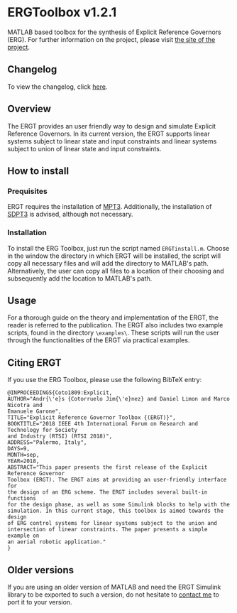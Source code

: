 # ERGToolbox v1.2.1
MATLAB based toolbox for the synthesis of Explicit Reference Governors (ERG). For further information on the project, please visit [the site of the project](https://saasofcc.wordpress.com/).
## Changelog
To view the changelog, click [here](https://saasofcc.wordpress.com/changelog).
## Overview
The ERGT provides an user friendly way to design and simulate Explicit Reference Governors. In its current version, the ERGT supports linear systems subject to linear state and input constraints and linear systems subject to union of linear state and input constraints.
## How to install
### Prequisites
ERGT requires the installation of [MPT3](http://people.ee.ethz.ch/~mpt/3/). Additionally, the installation of [SDPT3](http://www.math.nus.edu.sg/~mattohkc/sdpt3.html) is advised, although not necessary.
### Installation
To install the ERG Toolbox, just run the script named `ERGTinstall.m`. Choose in the window the directory in which ERGT will be installed, the script will copy all necessary files and will add the directory to MATLAB's path. Alternatively, the user can copy all files to a location of their choosing and subsequently add the location to MATLAB's path.
## Usage
For a thorough guide on the theory and implementation of the ERGT, the reader is referred to the publication. The ERGT also includes two example scripts, found in the directory `\examples\`. These scripts will run the user through the functionalities of the ERGT via practical examples.
## Citing ERGT
If you use the ERG Toolbox, please use the following BibTeX entry:
```
@INPROCEEDINGS{Coto1809:Explicit,
AUTHOR="Andr{\'e}s {Cotorruelo Jim{\'e}nez} and Daniel Limon and Marco Nicotra and
Emanuele Garone",
TITLE="Explicit Reference Governor Toolbox {(ERGT)}",
BOOKTITLE="2018 IEEE 4th International Forum on Research and Technology for Society
and Industry (RTSI) (RTSI 2018)",
ADDRESS="Palermo, Italy",
DAYS=9,
MONTH=sep,
YEAR=2018,
ABSTRACT="This paper presents the first release of the Explicit Reference Governor
Toolbox (ERGT). The ERGT aims at providing an user-friendly interface for
the design of an ERG scheme. The ERGT includes several built-in functions
for the design phase, as well as some Simulink blocks to help with the
simulation. In this current stage, this toolbox is aimed towards the design
of ERG control systems for linear systems subject to the union and
intersection of linear constraints. The paper presents a simple example on
an aerial robotic application."
}
```

## Older versions
If you are using an older version of MATLAB and need the ERGT Simulink library to be exported to such a version, do not hesitate to [contact me](mailto:acotorru@ulb.ac.be) to port it to your version.
